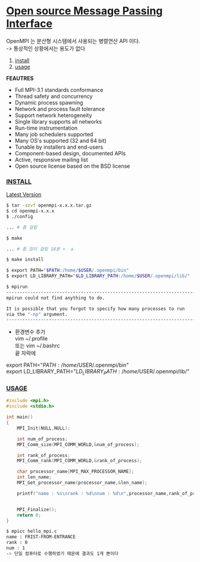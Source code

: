 # [Open source Message Passing Interface](../README.md)<a name = "TOP"></a>

OpenMPI 는 분산형 시스템에서 사용되는 병렬연산 API 이다.  
 -> 통상적인 상황에서는 용도가 없다  

1. [install](#install)
2. [usage](#usage)

**FEAUTRES**  
+ Full MPI-3.1 standards conformance
+ Thread safety and concurrency
+ Dynamic process spawning
+ Network and process fault tolerance
+ Support network heterogeneity
+ Single library supports all networks
+ Run-time instrumentation
+ Many job schedulers supported 
+ Many OS's supported (32 and 64 bit)
+ Tunable by installers and end-users
+ Component-based design, documented APIs
+ Active, responsive mailing list
+ Open source license based on the BSD license 

### [INSTALL](#TOP)<a name = "install"></a>

[Latest Version](https://www.open-mpi.org/software/ompi/)  

```bash
$ tar -xzvf openmpi-x.x.x.tar.gz
$ cd openmpi-x.x.x
$ ./config

... # 좀 걸림

$ make

... # 좀 많이 걸림 10분 +  a

$ make install

$ export PATH="$PATH:/home/$USER/.openmpi/bin"    
$ export LD_LIBRARY_PATH="$LD_LIBRARY_PATH:/home/$USER/.openmpi/lib/"  

$ mpirun
--------------------------------------------------------------------------
mpirun could not find anything to do.

It is possible that you forgot to specify how many processes to run
via the "-np" argument.
--------------------------------------------------------------------------

```


+ 환경변수 추가   
vim ~/.profile    
또는
vim ~/.bashrc  
끝 자락에   

export PATH="$PATH:/home/$USER/.openmpi/bin"    
export LD_LIBRARY_PATH="$LD_LIBRARY_PATH:/home/$USER/.openmpi/lib/"  



### [USAGE](#TOP)<a name = "usage"></a>

```C++
#include <mpi.h>
#include <stdio.h>

int main()
{
	MPI_Init(NULL,NULL);

	int num_of_process;
	MPI_Comm_size(MPI_COMM_WORLD,&num_of_process);

	int rank_of_process;
	MPI_Comm_rank(MPI_COMM_WORLD,&rank_of_process);

	char processor_name[MPI_MAX_PROCESSOR_NAME];
	int len_name;
	MPI_Get_processor_name(processor_name,&len_name);

	printf("name : %s\nrank : %d\nnum : %d\n",processor_name,rank_of_process,num_of_process);


	MPI_Finalize();
	return 0;
}

```

```bash
$ mpicc hello_mpi.c
name : FRIST-FROM-ENTRANCE
rank : 0
num : 1
-> 단일 컴퓨터로 수행하였기 때문에 결과도 1개 뿐이다  

```









````
